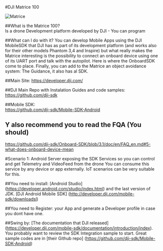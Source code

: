 #DJI Matrice 100 

<img src="http://blogrepo.blob.core.windows.net/images/img_drone.png" alt="Matrice" />

##What is the Matrice 100?  
Is a drone Development platform developed by DJI - You can program 

##What can I do  with it? 
You can develop Mobile Apps using the DJI MobileSDK that DJI has as part of its development platform (and works also for their other models Phantom 3,4 and Inspire) but what really makes the Matrice interesting is the possibility to connect an onboard device using one of its UART port and talk with the autopilot. Here is where the OnboardSDK come to place. 
Finally, you can add to the Matrice an object avoidance system: The Guidance, it also has al SDK. 

##Main Site: 
https://developer.dji.com/ 

##DJI Main Repo with Instalation Guides and code samples:
https://github.com/dji-sdk 

##Mobile SDK:  
https://github.com/dji-sdk/Mobile-SDK-Android 

## Y also recommend you to read the FQA (You should)
https://github.com/dji-sdk/Onboard-SDK/blob/3.1/doc/en/FAQ_en.md#5-what-does-onboard-device-mean 

#Scenario 1: Android Server exposing the SDK Services so you can control and get Telemetry and VideoFeed from the drone
You can consume this service by any device or app externally. IoT scenarios can be very suitable for this. 

##You need to install:
[Android Studio] (https://developer.android.com/studio/index.html) and the last version of JDK.
[DJI Android Mobile SDK] (http://developer.dji.com/mobile-sdk/downloadsl)

##You need to Register:
your App and generate a Developer profile in case you dont have one. 



##Swing by:
[The documentation that DJI released] (https://developer.dji.com/mobile-sdk/documentation/introduction/index). You probably want to review the SDK Integration sample to start. 
Great sample codes are in [their Github repo] (https://github.com/dji-sdk/Mobile-SDK-Android) 
 











